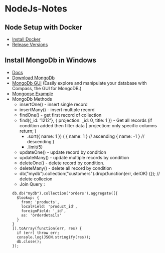 # NodeJs-Notes

## Node Setup with Docker
- [Install Docker](https://docs.docker.com/desktop/install/windows-install/)
- [Release Versions](https://docs.docker.com/desktop/release-notes/)

## Install MongoDb in Windows
- [Docs](https://www.mongodb.com/docs/manual/introduction/)
- [Download MongoDb](https://www.mongodb.com/try/download/community)
- [MongoDb GUI](https://www.mongodb.com/try/download/compass) (Easily explore and manipulate your database with Compass, the GUI for MongoDB.)
- [Mongoose Example](https://blog.appsignal.com/2023/08/09/how-to-use-mongodb-and-mongoose-for-nodejs.html)
- MongoDb Methods
  - insertOne() - insert single record
  - insertMany() - insert multiple record
  - findOne() - get first  record of collection
  - find({_id: '1212'}, { projection: _id: 0, title: 1 }) - Get all records (if condition added then filter data | projection: only specific columns return; )
    - .sort({ name: 1 })  ( { name: 1 } // ascending { name: -1 } // descending )
    - .limit(5)
  - updateOne() - update record by condition
  - updateMany() - update multiple records by condition
  - deleteOne() - delete record by condition.
  - deleteMany() - delete all record by condition
  - db("mydb").collection("customers").drop(function(err, delOK) {}); // delete collecion
  - Join Query :
  ```
  db.db("mydb").collection('orders').aggregate([{
    $lookup: {
      from: 'products',
      localField: 'product_id',
      foreignField: '_id',
      as: 'orderdetails'
    }
  }
  ]).toArray(function(err, res) {
    if (err) throw err;
    console.log(JSON.stringify(res));
    db.close();
  });
  ```
